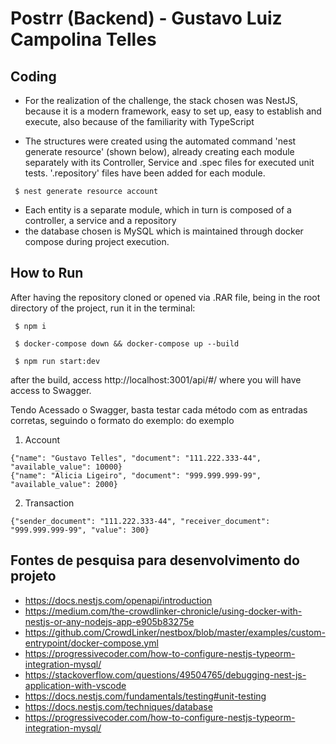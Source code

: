 # Postrr (Backend) - Gustavo Luiz Campolina Telles
## Coding

* For the realization of the challenge, the stack chosen was NestJS, because it is a modern framework, easy to set up, easy to establish and execute, also because of the familiarity with TypeScript

* The structures were created using the automated command 'nest generate resource' (shown below), already creating each module separately with its Controller, Service and .spec files for executed unit tests. '.repository' files have been added
  for each module.
``` 
 $ nest generate resource account
```
* Each entity is a separate module, which in turn is composed of a controller, a service and a repository
* the database chosen is MySQL which is maintained through docker compose during project execution.

## How to Run
After having the repository cloned or opened via .RAR file, being in the root directory of the project, run it in the terminal:
``` 
 $ npm i
```

``` 
 $ docker-compose down && docker-compose up --build
```
``` 
 $ npm run start:dev
```

after the build, access http://localhost:3001/api/#/ where you will have access to Swagger.

Tendo Acessado o Swagger, basta testar cada método com as entradas corretas, seguindo o formato do exemplo:
do exemplo
1) Account
``` 
{"name": "Gustavo Telles", "document": "111.222.333-44", "available_value": 10000}
{"name": "Alicia Ligeiro", "document": "999.999.999-99", "available_value": 2000}
```

2) Transaction
``` 
{"sender_document": "111.222.333-44", "receiver_document": "999.999.999-99", "value": 300}
```

## Fontes de pesquisa para desenvolvimento do projeto
* https://docs.nestjs.com/openapi/introduction
* https://medium.com/the-crowdlinker-chronicle/using-docker-with-nestjs-or-any-nodejs-app-e905b83275e
* https://github.com/CrowdLinker/nestbox/blob/master/examples/custom-entrypoint/docker-compose.yml
* https://progressivecoder.com/how-to-configure-nestjs-typeorm-integration-mysql/
* https://stackoverflow.com/questions/49504765/debugging-nest-js-application-with-vscode
* https://docs.nestjs.com/fundamentals/testing#unit-testing
* https://docs.nestjs.com/techniques/database
* https://progressivecoder.com/how-to-configure-nestjs-typeorm-integration-mysql/

